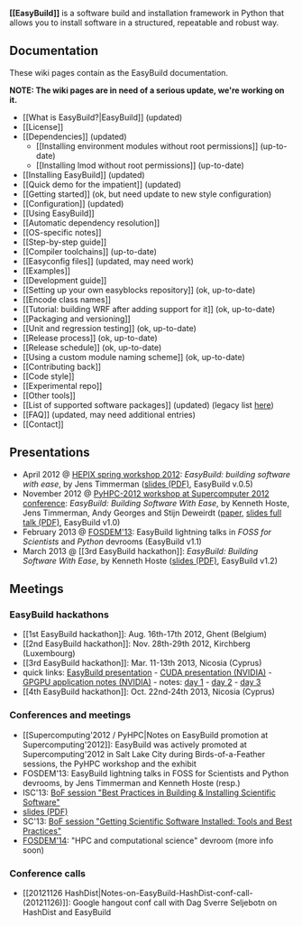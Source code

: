 **[[EasyBuild]]** is a software build and installation framework in Python that allows you to install software in a structured, repeatable and robust way.

## Documentation

These wiki pages contain as the EasyBuild documentation.

**NOTE: The wiki pages are in need of a serious update, we're working on it.**

* [[What is EasyBuild?|EasyBuild]] (updated)
* [[License]]
* [[Dependencies]] (updated)
  * [[Installing environment modules without root permissions]] (up-to-date)
  * [[Installing lmod without root permissions]] (up-to-date)
* [[Installing EasyBuild]] (updated)
* [[Quick demo for the impatient]] (updated)
* [[Getting started]] (ok, but need update to new style configuration)
 * [[Configuration]] (updated)
* [[Using EasyBuild]]
 * [[Automatic dependency resolution]]
 * [[OS-specific notes]]
* [[Step-by-step guide]]
* [[Compiler toolchains]] (up-to-date)
* [[Easyconfig files]] (updated, may need work)
 * [[Examples]]
* [[Development guide]]
 * [[Setting up your own easyblocks repository]] (ok, up-to-date)
 * [[Encode class names]]
 * [[Tutorial: building WRF after adding support for it]] (ok, up-to-date)
 * [[Packaging and versioning]]
 * [[Unit and regression testing]] (ok, up-to-date)
 * [[Release process]] (ok, up-to-date)
 * [[Release schedule]] (ok, up-to-date)
 * [[Using a custom module naming scheme]] (ok, up-to-date)
* [[Contributing back]]
 * [[Code style]]
 * [[Experimental repo]]
* [[Other tools]]
* [[List of supported software packages]] (updated) (legacy list [here](https://github.com/hpcugent/easybuild/wiki/List-of-supported-software-packages/ede46976d7367a86fe76ae79adba7b8e9fd9f118))
* [[FAQ]] (updated, may need additional entries)
* [[Contact]]

## Presentations

* April 2012 @ [HEPIX spring workshop 2012](https://indico.cern.ch/contributionDisplay.py?sessionId=3&contribId=39&confId=160737): _EasyBuild: building software with ease_, by Jens Timmerman ([slides (PDF)](http://hpc.ugent.be/easybuild/easybuild_hepix_spring_2012.pdf), EasyBuild v.0.5)
* November 2012 @ [PyHPC-2012 workshop at Supercomputer 2012 conference](http://sc12.supercomputing.org/schedule/event_detail.php?evid=wksp118): _EasyBuild: Building Software With Ease_, by Kenneth Hoste, Jens Timmerman, Andy Georges and Stijn Deweirdt ([paper](http://hpcugent.github.com/easybuild/files/easybuild-PyHPC-SC12_paper.pdf), [slides full talk (PDF)](http://hpcugent.github.com/easybuild/files/easybuild-PyHPC-SC12_slides.pdf), EasyBuild v1.0)
* February 2013 @ [FOSDEM'13](http://fosdem.org/2013/): EasyBuild lightning talks in _FOSS for Scientists_ and _Python_ devrooms (EasyBuild v1.1)
* March 2013 @ [[3rd EasyBuild hackathon]]: _EasyBuild: Building Software With Ease_, by Kenneth Hoste ([slides (PDF)](http://hpcugent.github.com/easybuild/files/easybuild_hackathon_Cyprus_20130311.pdf), EasyBuild v1.2)

## Meetings

### EasyBuild hackathons

* [[1st EasyBuild hackathon]]: Aug. 16th-17th 2012, Ghent (Belgium)
* [[2nd EasyBuild hackathon]]: Nov. 28th-29th 2012, Kirchberg (Luxembourg)
* [[3rd EasyBuild hackathon]]: Mar. 11-13th 2013, Nicosia (Cyprus)
 * quick links: [EasyBuild presentation](http://hpcugent.github.com/easybuild/files/easybuild_hackathon_Cyprus_20130311.pdf) - [CUDA presentation (NVIDIA)](http://hpcugent.github.com/easybuild/files/CUDA_Toolkit_for_Sysadmins.pdf) - [GPGPU application notes (NVIDIA)](https://github.com/hpcugent/easybuild/wiki/GPGPU-apps-notes-NVIDIA) - notes: [day 1](https://github.com/hpcugent/easybuild/wiki/3rd-easybuild-hackathon---meeting-minutes-day-1) - [day 2](https://github.com/hpcugent/easybuild/wiki/3rd-easybuild-hackathon---meeting-minutes-day-2) - [day 3](https://github.com/hpcugent/easybuild/wiki/3rd-easybuild-hackathon---meeting-minutes-day-3)
* [[4th EasyBuild hackathon]]: Oct. 22nd-24th 2013, Nicosia (Cyprus)

### Conferences and meetings

 * [[Supercomputing'2012 / PyHPC|Notes on EasyBuild promotion at Supercomputing'2012]]: EasyBuild was actively promoted at Supercomputing'2012 in Salt Lake City during Birds-of-a-Feather sessions, the PyHPC workshop and the exhibit
 * FOSDEM'13: EasyBuild lightning talks in FOSS for Scientists and Python devrooms, by Jens Timmerman and Kenneth Hoste (resp.)
 * ISC'13: [BoF session "Best Practices in Building & Installing Scientific Software"](http://www.isc-events.com/isc13_ap/presentationdetails.php?t=contribution&o=2108&a=select&ra=eventdetails)
  * [slides (PDF)](http://hpcugent.github.com/easybuild/files/easybuild_BoF_ISC13_20130619.pdf)
 * SC'13: [BoF session "Getting Scientific Software Installed: Tools and Best Practices"](http://sc13.supercomputing.org/schedule/event_detail.php?evid=bof111)
 * [FOSDEM'14](https://fosdem.org/2014/): "HPC and computational science" devroom (more info soon)

### Conference calls

 * [[20121126 HashDist|Notes-on-EasyBuild-HashDist-conf-call-(20121126)]]: Google hangout conf call with Dag Sverre Seljebotn on HashDist and EasyBuild